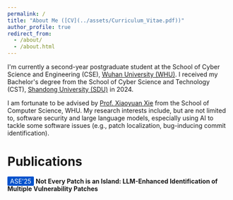 ```yaml
---
permalink: /
title: "About Me ([CV](../assets/Curriculum_Vitae.pdf))"
author_profile: true
redirect_from: 
  - /about/
  - /about.html
---
```


I'm currently a second-year postgraduate student at the School of Cyber Science and Engineering (CSE), [Wuhan University (WHU)](https://www.whu.edu.cn/).  I received my Bachelor's degree from the School of Cyber Science and Technology (CST), [Shandong University (SDU)](https://cst.qd.sdu.edu.cn/) in 2024.

 I am fortunate to be advised by [Prof. Xiaoyuan Xie](https://xiaoyuanxie.github.io/) from the School of Computer Science, WHU. My research interests include, but are not limited to, software security and large language models, especially using AI to tackle some software issues (e.g., patch localization, bug-inducing commit identification).

# <a id="publications"></a>Publications
<span style="background-color: #0052cc; color: white; padding: 2px 6px; border-radius: 2px;">ASE'25</span> **Not Every Patch is an Island: LLM-Enhanced Identification of Multiple Vulnerability Patches**
